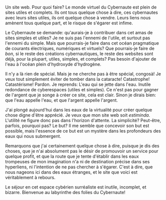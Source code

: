 Un site web. Pour quoi faire? Le monde virtuel du Cybernaute est plein de sites utiles
 et complets. Ils ont tous quelque chose à dire, ces cybernautes avec leurs sites utiles,
ils ont quelque chose à vendre. Leurs liens nous amènent tous quelque part, et le risque 
de s'égarer est infime.

Le Cybernaute se demande: qu'aurais-je à contribuer dans cet amas de sites simples et utiles?
Je ne suis pas l'ennemi de l'utile, et surtout pas l'ennemi du simple. Mais que pourrais-je
faire dans cet océan pragmatique de courants électriques, numériques et virtuels? Que
pourrais-je faire de *bon*, si le reste des créations cybernautiques, le reste des websites
sont déjà, pour la plupart, utiles, simples, et complets? Pas besoin d'ajouter de l'eau à
l'océan plein d'hydroxyde d'hydrogène.

Il n'y a là rien de spécial. Mais je ne cherche pas à être spécial, congosà! Je veux tout
simplement éviter de tomber dans la cataracte! Catastrophe! Catastérisme! Pardon. Je
reprends: L'eau qui se jette dans l'eau. Inutile redondance de cyberespaces (utiles et
simples). Ce n'est pas pour gagner de l'argent que je songe à créer ce site, cela est clair.
Sinon je dirais bien: que l'eau appelle l'eau, et que l'argent appelle l'argent.

J'ai plongé aujourd'hui dans les eaux de la virtualité pour créer quelque chose digne d'être
apprécié. Je veux que mon site web soit *estiminda*. L'utilité ne figure donc pas dans
l'horizon d'attente. La simplicité? Peut-être, parfois, pourquoi pas? Le but? Il me semble
que concevoir son but est possible, mais l'essence de ce but est un mystère dans les
profondeurs des eaux qui nous submergent.

Remarquons que j'ai certainement quelque chose à dire, puisque je dis des choses, que je
n'ai absolument pas le désir de promouvoir un service pour quelque profit, et que la route
que je tente d'établir dans les eaux trompeuses de mon imagination n'a ni de destination
précise dans ses hyperliens, ni l'intention de ne pas chercher à s'égarer. C'est à dire, que
nous nageons ici dans des eaux étranges, et le site que voici est véritablement à rebours.

Le séjour en cet espace cybérien surréaliste est inutile, incomplet, et bizarre.
Bienvenue au labyrinthe des folies du Cybernaute!


